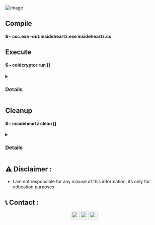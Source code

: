 ![image](https://user-images.githubusercontent.com/75253629/198406644-f75ec147-0e46-4326-a999-06a052f0721e.png)

## Compile
<strong><h4>$~ csc.exe -out:insideheartz.exe insideheartz.cs</h4></strong>

## Execute
<strong><h4>$~ coldcryptor run []</h4></strong>

<details> <summary><strong><h3>Details</h3></strong></summary> 
  
- This will create three directories (one, two, three) and populate each with 50 .txt files.
  
- If a file called "data" is detected in the current directory, then its contents will be used to populate the generated files.
  
- Alternatively, if a directory is supplied, then it (and the files inside) will be used instead of the three directories + generated files.
  
- The list of files is then randomized and each file is encrypted and saved as the provided extension. 
  
- Finally, it writes a key and file association to HKCU. The association sets the extension to launch calc. However, no registry changes will happen if:
1. the current directory is UNC path
2. a directory is supplied and it is a UNC path
</details>

## Cleanup
<strong><h4>$~ insideheartz clean []</h4></strong>

<details> <summary><strong><h3>Details</h3></strong></summary>
  - This will delete the three directories/provided directory and all registry keys (same UNC restrictions apply).

</details>

## ⚠️ Disclaimer :
- I am not responsible for any misuse of this information, its only for education purposes 

## 📞 Contact :
<p align="center">
<a href="https://instagram.com/smadi0x01" target="blank"><img align="center" src="https://cdn.jsdelivr.net/npm/simple-icons@3.0.1/icons/instagram.svg" alt="smadi" height="25" width="25" /></a>
<a href="https://linkedin.com/in/saud-smadi" target="blank"><img align="center" src="https://cdn.jsdelivr.net/npm/simple-icons@3.0.1/icons/linkedin.svg" alt="smadi" height="25" width="25" /></a>
<a href="https://t.me/rootsmadi" target="blank"><img align="center" src="https://cdn.jsdelivr.net/npm/simple-icons@3.0.1/icons/telegram.svg" alt="smadi" height="25" width="25" /></a>
</p>
